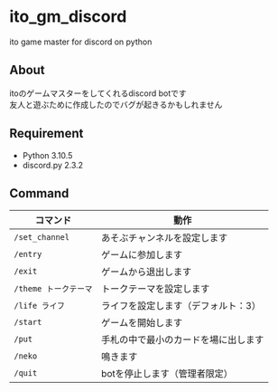 # ito_gm_discord

ito game master for discord on python

## About

itoのゲームマスターをしてくれるdiscord botです  
友人と遊ぶために作成したのでバグが起きるかもしれません

## Requirement

- Python 3.10.5
- discord.py 2.3.2

## Command

|コマンド|動作|
|---|---|
|`/set_channel`|あそぶチャンネルを設定します|
|`/entry`|ゲームに参加します|
|`/exit`|ゲームから退出します|
|`/theme トークテーマ`|トークテーマを設定します|
|`/life ライフ`|ライフを設定します（デフォルト：3）|
|`/start`|ゲームを開始します|
|`/put`|手札の中で最小のカードを場に出します|
|`/neko`|鳴きます|
|`/quit`|botを停止します（管理者限定）|
